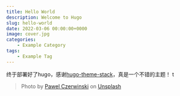 ```yaml
---
title: Hello World
description: Welcome to Hugo
slug: hello-world
date: 2022-03-06 00:00:00+0000
image: cover.jpg
categories:
    - Example Category
tags:
    - Example Tag
---
```


终于部署好了hugo，感谢[hugo-theme-stack](https://github.com/CaiJimmy/hugo-theme-stack)，真是一个不错的主题！
t

> Photo by [Pawel Czerwinski](https://unsplash.com/@pawel_czerwinski) on [Unsplash](https://unsplash.com/)
